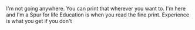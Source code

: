 I'm not going anywhere. You can print that wherever you want to. I'm here and I'm a Spur for life
Education is when you read the fine print. Experience is what you get if you don't
